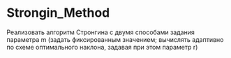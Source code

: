 # Strongin_Method

Реализовать алгоритм Стронгина с двумя способами задания параметра m (задать фиксированным значением; вычислять адаптивно по схеме оптимального наклона, задавая при этом параметр r)
